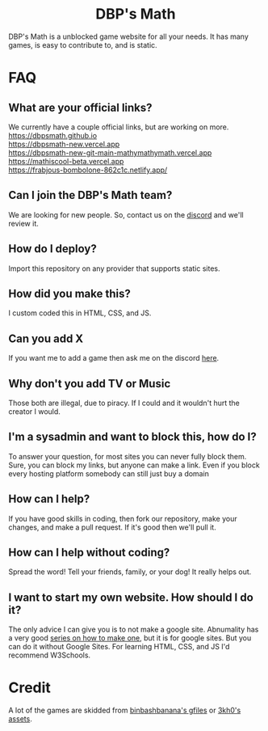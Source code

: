 <h1 align="center">DBP's Math</h1>
DBP's Math is a unblocked game website for all your needs. It has many games, is easy to contribute to, and is static. 

#  FAQ
## What are your official links?
We currently have a couple official links, but are working on more.  
https://dbpsmath.github.io  
https://dbpsmath-new.vercel.app  
https://dbpsmath-new-git-main-mathymathymath.vercel.app  
https://mathiscool-beta.vercel.app  
https://frabjous-bombolone-862c1c.netlify.app/
## Can I join the DBP's Math team?
We are looking for new people. So, contact us on the [discord](https://discord.gg/3wd2CYDvBm) and we'll review it.
## How do I deploy?
Import this repository on any provider that supports static sites.
##  How did you make this?
I custom coded this in HTML, CSS, and JS.
## Can you add X
If you want me to add a game then ask me on the discord [here](https://discord.gg/3wd2CYDvBm).
## Why don't you add TV or Music
Those both are illegal, due to piracy. If I could and it wouldn't hurt the creator I would.
## I'm a sysadmin and want to block this, how do I?
To answer your question, for most sites you can never fully block them. Sure, you can block my links, but anyone can make a link.
Even if you block every hosting platform somebody can still just buy a domain
## How can I help?
If you have good skills in coding, then fork our repository, make your changes, and make a pull request. If it's good then we'll pull it.
## How can I help without coding?
Spread the word! Tell your friends, family, or your dog! It really helps out.
## I want to start my own website. How should I do it?
The only advice I can give you is to not make a google site. Abnumality has a very good [series on how to make one](https://www.youtube.com/watch?v=Etmaj7clLCI&list=PLPCCmOayz-5DeKnxCkh4wbHgXLNNdfOgL), but it is for google sites. But you can do it without Google Sites. For learning HTML, CSS, and JS I'd recommend W3Schools.

# Credit
A lot of the games are skidded from [binbashbanana's gfiles](https://github.com/BinBashBanana/gfiles/) or [3kh0's assets](https://github.com/3kh0/3kh0-assets).
